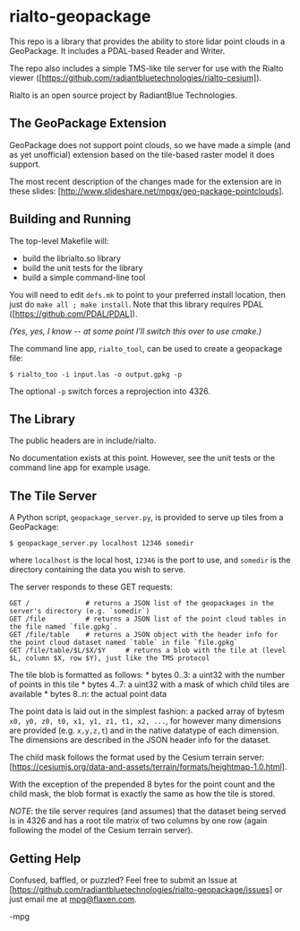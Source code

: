 # rialto-geopackage

This repo is a library that provides the ability to store lidar point clouds
in a GeoPackage. It includes a PDAL-based Reader and Writer.

The repo also includes a simple TMS-like tile server for use with the Rialto
viewer ([https://github.com/radiantbluetechnologies/rialto-cesium]).

Rialto is an open source project by RadiantBlue Technologies.



The GeoPackage Extension
------------------------

GeoPackage does not support point clouds, so we have made a simple (and as yet
unofficial) extension based on the tile-based raster model it does support.

The most recent description of the changes made for the extension are in these
slides: [http://www.slideshare.net/mpgx/geo-package-pointclouds].




Building and Running
--------------------

The top-level Makefile will:
  * build the librialto.so library
  * build the unit tests for the library
  * build a simple command-line tool

You will need to edit `defs.mk` to point to your preferred install location,
then just do `make all ; make install`. Note that this library requires PDAL
([https://github.com/PDAL/PDAL]).

_(Yes, yes, I know -- at some point I'll switch this over to use cmake.)_
  
The command line app, `rialto_tool`, can be used to create a geopackage file:

    $ rialto_too -i input.las -o output.gpkg -p

The optional `-p` switch forces a reprojection into 4326.



The Library
-----------

The public headers are in include/rialto.

No documentation exists at this point. However, see the unit tests or the
command line app for example usage.



The Tile Server
---------------

A Python script, `geopackage_server.py`, is provided to serve up tiles from
a GeoPackage:

    $ geopackage_server.py localhost 12346 somedir
    
 where `localhost` is the local host, `12346` is the port to use, and
 `somedir` is the directory containing the data you wish to serve.
 
 The server responds to these GET requests:
 
    GET /              # returns a JSON list of the geopackages in the server's directory (e.g. `somedir`)
    GET /file          # returns a JSON list of the point cloud tables in the file named `file.gpkg`.
    GET /file/table    # returns a JSON object with the header info for the point cloud dataset named `table` in file `file.gpkg`
    GET /file/table/$L/$X/$Y     # returns a blob with the tile at (level $L, column $X, row $Y), just like the TMS protocol

The tile blob is formatted as follows:
    * bytes 0..3: a uint32 with the number of points in this tile
    * bytes 4..7: a uint32 with a mask of which child tiles are available
    * bytes 8..n: the actual point data

The point data is laid out in the simplest fashion: a packed array of bytesm
`x0, y0, z0, t0, x1, y1, z1, t1, x2, ...`, for however many dimensions are
provided (e.g. `x,y,z,t`) and in the native datatype of each dimension. The
dimensions are described in the JSON header info for the dataset.

The child mask follows the format used by the Cesium terrain server:
[https://cesiumjs.org/data-and-assets/terrain/formats/heightmap-1.0.html].

With the exception of the prepended 8 bytes for the point count and the child
mask, the blob format is exactly the same as how the tile is stored.

*NOTE*: the tile server requires (and assumes) that the dataset being served is
in 4326 and has a root tile matrix of two columns by one row (again following
the model of the Cesium terrain server).



Getting Help
------------

Confused, baffled, or puzzled? Feel free to submit an Issue at
[https://github.com/radiantbluetechnologies/rialto-geopackage/issues] or
just email me at mpg@flaxen.com.

-mpg
